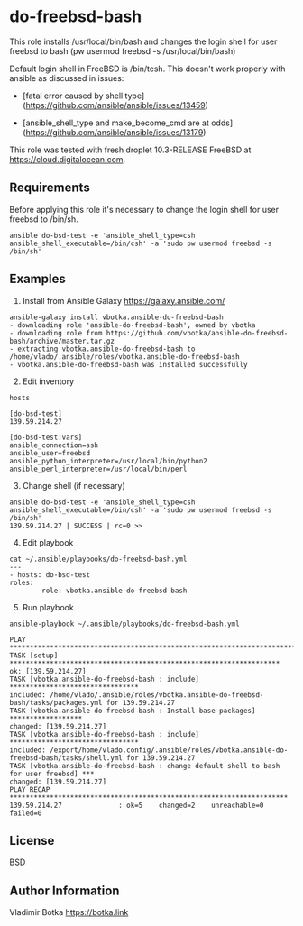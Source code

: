 do-freebsd-bash
===============

This role installs /usr/local/bin/bash and changes the login shell
for user freebsd to bash (pw usermod freebsd -s /usr/local/bin/bash)

Default login shell in FreeBSD is /bin/tcsh. This doesn't work properly with
ansible as discussed in issues:

- [fatal error caused by shell type]
(https://github.com/ansible/ansible/issues/13459)

- [ansible_shell_type and make_become_cmd are at odds]
(https://github.com/ansible/ansible/issues/13179)

This role was tested with fresh droplet 10.3-RELEASE FreeBSD at
https://cloud.digitalocean.com.


Requirements
------------

Before applying this role it's necessary to change the login shell
for user freebsd to /bin/sh.

```
ansible do-bsd-test -e 'ansible_shell_type=csh ansible_shell_executable=/bin/csh' -a 'sudo pw usermod freebsd -s /bin/sh'
```

Examples
----------------

1) Install from Ansible Galaxy https://galaxy.ansible.com/

```
ansible-galaxy install vbotka.ansible-do-freebsd-bash
- downloading role 'ansible-do-freebsd-bash', owned by vbotka
- downloading role from https://github.com/vbotka/ansible-do-freebsd-bash/archive/master.tar.gz
- extracting vbotka.ansible-do-freebsd-bash to /home/vlado/.ansible/roles/vbotka.ansible-do-freebsd-bash
- vbotka.ansible-do-freebsd-bash was installed successfully
```

2) Edit inventory

```
hosts

[do-bsd-test]
139.59.214.27

[do-bsd-test:vars]
ansible_connection=ssh
ansible_user=freebsd
ansible_python_interpreter=/usr/local/bin/python2
ansible_perl_interpreter=/usr/local/bin/perl
```

3) Change shell (if necessary)

```
ansible do-bsd-test -e 'ansible_shell_type=csh ansible_shell_executable=/bin/csh' -a 'sudo pw usermod freebsd -s /bin/sh'
139.59.214.27 | SUCCESS | rc=0 >>
```

4) Edit playbook

```
cat ~/.ansible/playbooks/do-freebsd-bash.yml
---
- hosts: do-bsd-test
roles:
      - role: vbotka.ansible-do-freebsd-bash
```

5) Run playbook

```
ansible-playbook ~/.ansible/playbooks/do-freebsd-bash.yml

PLAY ***************************************************************************
TASK [setup] *******************************************************************
ok: [139.59.214.27]
TASK [vbotka.ansible-do-freebsd-bash : include] ********************************
included: /home/vlado/.ansible/roles/vbotka.ansible-do-freebsd-bash/tasks/packages.yml for 139.59.214.27
TASK [vbotka.ansible-do-freebsd-bash : Install base packages] ******************
changed: [139.59.214.27]
TASK [vbotka.ansible-do-freebsd-bash : include] ********************************
included: /export/home/vlado.config/.ansible/roles/vbotka.ansible-do-freebsd-bash/tasks/shell.yml for 139.59.214.27
TASK [vbotka.ansible-do-freebsd-bash : change default shell to bash for user freebsd] ***
changed: [139.59.214.27]
PLAY RECAP *********************************************************************
139.59.214.27              : ok=5    changed=2    unreachable=0    failed=0
```

License
-------

BSD


Author Information
------------------

Vladimir Botka https://botka.link
